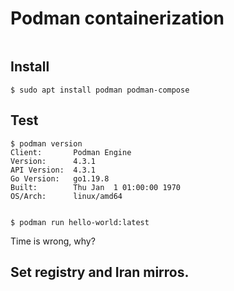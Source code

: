 # Podman containerization

```
```


## Install

```
$ sudo apt install podman podman-compose
```

## Test
```
$ podman version 
Client:       Podman Engine
Version:      4.3.1
API Version:  4.3.1
Go Version:   go1.19.8
Built:        Thu Jan  1 01:00:00 1970
OS/Arch:      linux/amd64


$ podman run hello-world:latest

```
Time is wrong, why?

## Set registry and Iran mirros.
```
```



